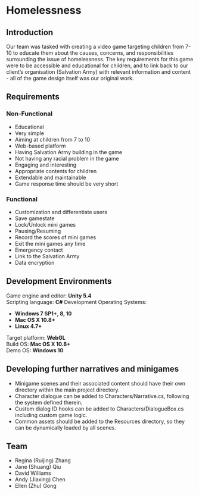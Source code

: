 # Homelessness

## Introduction
Our team was tasked with creating a video game targeting children from 7-10 to educate them about the causes, concerns, and responsibilities surrounding the issue of homelessness. The key requirements for this game were to be accessible and educational for children, and to link back to our client’s organisation (Salvation Army) with relevant information and content - all of the game design itself was our original work.

## Requirements
### Non-Functional
* Educational
* Very simple
* Aiming at children from 7 to 10
* Web-based platform
* Having Salvation Army building in the game
* Not having any racial problem in the game
* Engaging and interesting
* Appropriate contents for children
* Extendable and maintainable
* Game response time should be very short

### Functional
* Customization and differentiate users
* Save gamestate
* Lock/Unlock mini games
* Pausing/Resuming
* Record the scores of mini games
* Exit the mini games any time
* Emergency contact
* Link to the Salvation Army
* Data encryption


## Development Environments
Game engine and editor: **Unity 5.4**  
Scripting language: **C#** 
Development Operating Systems: 
* **Windows 7 SP1+, 8, 10** 
* **Mac OS X 10.8+**  
* **Linux 4.7+**  

Target platform: **WebGL**  
Build OS: **Mac OS X 10.8+**  
Demo OS: **Windows 10**

## Developing further narratives and minigames
* Minigame scenes and their associated content should have their own directory within the main project directory.
* Character dialogue can be added to Characters/Narrative.cs, following the system defined therein.
* Custom dialog ID hooks can be added to Characters/DialogueBox.cs including custom game logic.
* Common assets should be added to the Resources directory, so they can be dynamically loaded by all scenes.

## Team
* Regina (Ruijing) Zhang
* Jane (Shuang) Qiu
* David Williams
* Andy (Jiaxing) Chen 
* Ellen (Zhu) Gong
